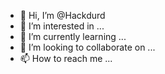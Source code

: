 - 👋 Hi, I’m @Hackdurd
- 👀 I’m interested in ...
- 🌱 I’m currently learning ...
- 💞️ I’m looking to collaborate on ...
- 📫 How to reach me ...

<!---
Hackdurd/Hackdurd is a ✨ special ✨ repository because its `README.md` (this file) appears on your GitHub profile.
You can click the Preview link to take a look at your changes.
--->
